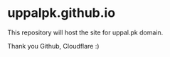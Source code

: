 # uppalpk.github.io

This repository will host the site for uppal.pk domain.

Thank you Github, Cloudflare :)

